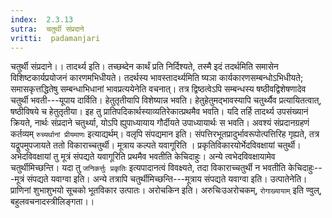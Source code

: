 ```yaml
---
index:  2.3.13
sutra:  चतुर्थी संप्रदाने
vritti:  padamanjari
---
```


चतुर्थी संप्रदाने।। तादर्थ्य इति। तच्छब्देन कार्थं प्रति निर्दिश्यते, तस्मै इदं तदर्थमिति समासेन विशिष्टकार्यप्रयोजनं कारणमभिधीयते। तदर्थस्य भावस्तादर्थ्यमिति ष्यञा कार्यकारणसम्बन्धोऽभिधीयते; समासकृत्तद्धितेषु सम्बन्धाभिधानां भावप्रत्ययेनेति वचनात्। तत्र द्विष्ठत्वेऽपि सम्बन्धस्य षष्ठीवद्विशेषणादेव चतुर्थी भवती---यूपाय दार्विति। हेतुतृतीयापि विशेष्यान्न भवति। हेतुहेतुमद्भावस्यापि चतुर्थ्यैव प्रत्यायितत्वात्, षष्ठीविषये च हेतुतृतीया। इह तु प्रातिपदिकार्थस्याव्यतिरेकात्प्रथमैव भवति। यदि तर्हि तादर्थ्य उपसंख्यानं क्रियते, नार्थः संप्रदाने चतुर्थ्या, योऽपि ह्युपाध्यायाय गौर्दीयते उपाध्यायार्थः स भवति। अवश्यं संप्रदानग्रहणं कर्तव्यम् `रुच्यर्थानां प्रीयमाणः` इत्याद्यर्थम्।
वलृपि संपद्यमान इति। संपत्तिरभूतप्रादुर्भावरूपोत्पत्तिरिह गृह्यते, तत्र यद्रूपमुपजायते ततो विकाराच्चतुर्थी। मूत्राय कल्पते यवागूरिति । प्रकृतिविकारयोर्भेदविवक्षायां चतुर्थी। अभेदविवक्षायां तु मूत्रं संपद्यते यवागूरिति प्रथमैव भवतीति केचिदाहुः। अन्ये त्वभेदविवक्षायामेव चतुर्थीमिच्छन्ति। यदा तु `जनिकर्त्तुः प्रकृतिः` इत्यपादानत्वं विवक्ष्यते, तदा विकाराच्चतुर्थी न भवतीति केचिदाहुः---मूत्रं संपद्यते यवाग्वा इति। अन्ये तत्रापि चतुर्थीमिच्छन्ति---मूत्राय संपद्यते यवाग्वा इति।
उत्पातेनेति। प्राणिनां शुभाशुभयो सूचको भूतविकार उत्पातः। अरोचकिन इति। अरुचिःउअरोचकम्, `रोगाख्यायाम्` इति ण्वुल्, बहुलवचनादस्त्रीलिङ्गता।।
